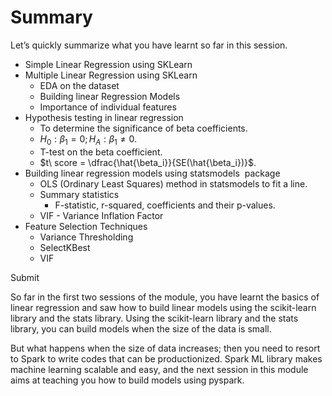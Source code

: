 # Summary

Let’s quickly summarize what you have learnt so far in this session.

-   Simple Linear Regression using SKLearn
-   Multiple Linear Regression using SKLearn
    -   EDA on the dataset
    -   Building linear Regression Models
    -   Importance of individual features
-   Hypothesis testing in linear regression
    -   To determine the significance of beta coefficients.
    -   $H_0: \beta_1=0; H_A: \beta_1 \ne 0$.
    -   T-test on the beta coefficient.
    -   $t\ score = \dfrac{\hat{\beta_i}}{SE(\hat{\beta_i})}$.
-   Building linear regression models using statsmodels  package
    -   OLS (Ordinary Least Squares) method in statsmodels to fit a line.
    -   Summary statistics
        -   F-statistic, r-squared, coefficients and their p-values.
    -   VIF - Variance Inflation Factor
-   Feature Selection Techniques
    -   Variance Thresholding
    -   SelectKBest
    -   VIF

Submit

So far in the first two sessions of the module, you have learnt the basics of linear regression and saw how to build linear models using the scikit-learn library and the stats library. Using the scikit-learn library and the stats library, you can build models when the size of the data is small.

But what happens when the size of data increases; then you need to resort to Spark to write codes that can be productionized. Spark ML library makes machine learning scalable and easy, and the next session in this module aims at teaching you how to build models using pyspark.